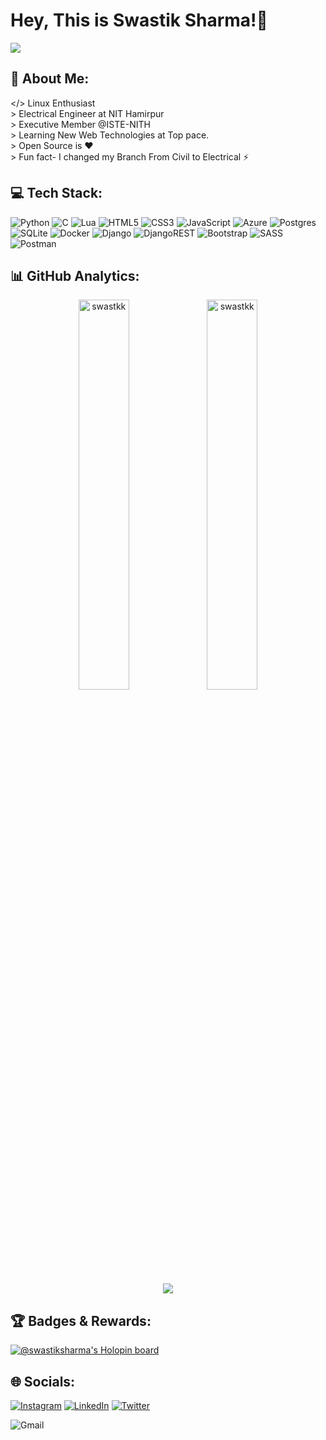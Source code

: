 # Hey, This is Swastik Sharma!👋

![](https://komarev.com/ghpvc/?username=swastkk&style=for-the-badge) 

## 💫 About Me:
</> Linux Enthusiast<br>>  Electrical Engineer at NIT Hamirpur<br>> Executive Member @ISTE-NITH<br>> Learning New Web Technologies at Top pace.<br>> Open Source is  ❤️<br>>  Fun fact- I changed my Branch From Civil to Electrical ⚡



## 💻 Tech Stack:
![Python](https://img.shields.io/badge/python-3670A0?style=for-the-badge&logo=python&logoColor=ffdd54) ![C](https://img.shields.io/badge/c-%2300599C.svg?style=for-the-badge&logo=c&logoColor=white) ![Lua](https://img.shields.io/badge/lua-%232C2D72.svg?style=for-the-badge&logo=lua&logoColor=white) ![HTML5](https://img.shields.io/badge/html5-%23E34F26.svg?style=for-the-badge&logo=html5&logoColor=white) ![CSS3](https://img.shields.io/badge/css3-%231572B6.svg?style=for-the-badge&logo=css3&logoColor=white) ![JavaScript](https://img.shields.io/badge/javascript-%23323330.svg?style=for-the-badge&logo=javascript&logoColor=%23F7DF1E) ![Azure](https://img.shields.io/badge/azure-%230072C6.svg?style=for-the-badge&logo=azure-devops&logoColor=white) ![Postgres](https://img.shields.io/badge/postgres-%23316192.svg?style=for-the-badge&logo=postgresql&logoColor=white) ![SQLite](https://img.shields.io/badge/sqlite-%2307405e.svg?style=for-the-badge&logo=sqlite&logoColor=white) ![Docker](https://img.shields.io/badge/docker-%230db7ed.svg?style=for-the-badge&logo=docker&logoColor=white) ![Django](https://img.shields.io/badge/django-%23092E20.svg?style=for-the-badge&logo=django&logoColor=white) ![DjangoREST](https://img.shields.io/badge/DJANGO-REST-ff1709?style=for-the-badge&logo=django&logoColor=white&color=ff1709&labelColor=gray) ![Bootstrap](https://img.shields.io/badge/bootstrap-%23563D7C.svg?style=for-the-badge&logo=bootstrap&logoColor=white) ![SASS](https://img.shields.io/badge/SASS-hotpink.svg?style=for-the-badge&logo=SASS&logoColor=white) ![Postman](https://img.shields.io/badge/Postman-FF6C37?style=for-the-badge&logo=postman&logoColor=white)

## 📊 GitHub Analytics:

<p align="center">
    <img src="https://github-readme-stats.vercel.app/api?username=swastkk&show_icons=true&theme=radical" alt="swastkk" style="width:40%;"/>
    <img src="https://github-readme-streak-stats.herokuapp.com/?user=swastkk&layout=compact&theme=radical" alt="swastkk" style="width:40%;"/>
</p>
<p align="center">
<img src="https://github-readme-stats.vercel.app/api/top-langs/?username=swastkk&theme=radical&hide_border=false&include_all_commits=true&count_private=true">
</p>

## 🏆 Badges & Rewards:

[![@swastiksharma's Holopin board](https://holopin.me/swastiksharma)](https://holopin.io/@swastiksharma)


## 🌐 Socials:
[![Instagram](https://img.shields.io/badge/Instagram-%23E4405F.svg?logo=Instagram&logoColor=white)](https://instagram.com/swastik.sharmaa) [![LinkedIn](https://img.shields.io/badge/LinkedIn-%230077B5.svg?logo=linkedin&logoColor=white)](https://linkedin.com/in/swastkk) [![Twitter](https://img.shields.io/badge/Twitter-%231DA1F2.svg?logo=Twitter&logoColor=white)](https://twitter.com/swastik_sharmaa) <a href="mailto:swastkk@gmail.com"> 

<img alt="Gmail" src="https://img.shields.io/badge/Gmail-D14836?style=for-the-badge&logo=gmail&logoColor=white" style="position: absolute;" /></a>
